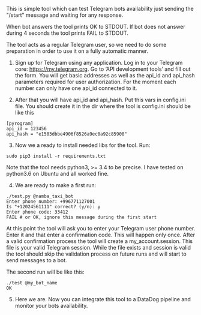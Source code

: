 This is simple tool which can test Telegram bots availability just sending the "/start" message and waiting for any response. 

When bot answers the tool prints OK to STDOUT. If bot does not answer during 4 seconds the tool prints FAIL to STDOUT. 

The tool acts as a regular Telegram user, so we need to do some preparation in order to use it on a fully automatic manner. 

1. Sign up for Telegram using any application.
Log in to your Telegram core: https://my.telegram.org.
Go to ‘API development tools’ and fill out the form.
You will get basic addresses as well as the api_id and api_hash parameters required for user authorization.
For the moment each number can only have one api_id connected to it.

2. After that you will have api_id and api_hash. Put this vars in config.ini file. You should create it in the dir where the tool is
config.ini should be like this
```
[pyrogram]
api_id = 123456
api_hash = "e1503dbbe4906f8526a9ec0a92c85900"
```

3. Now we a ready to install needed libs for the tool. Run:
```
sudo pip3 install -r requirements.txt
```
Note that the tool needs python3, >= 3.4 to be precise. I have tested on python3.6 on Ubuntu and all worked fine. 

4. We are ready to make a first run: 
```
./test.py @namba_taxi_bot
Enter phone number: +996771127001
Is "+12024561111" correct? (y/n): y
Enter phone code: 33412
FAIL # or OK, ignore this message during the first start
```
At this point the tool will ask you to enter your Telegram user phone number. Enter it and that enter a confirmation code.
This will happen only once. After a valid confirmation process the tool will create a my_account.session. This file is 
your valid Telegram session. While the file exists and session is valid the tool should skip the validation process on future runs and 
will start to send messages to a bot. 

The second run will be like this:
```
./test @my_bot_name
OK
```

5. Here we are. Now you can integrate this tool to a DataDog pipeline and monitor your bots availability.
